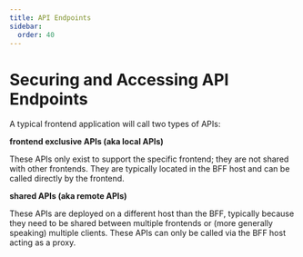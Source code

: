 ```yaml
---
title: API Endpoints
sidebar:
  order: 40
---
```



# Securing and Accessing API Endpoints

A typical frontend application will call two types of APIs:

**frontend exclusive APIs (aka local APIs)**

These APIs only exist to support the specific frontend; they are not shared with other frontends. They are typically located in the BFF host and can be called directly by the frontend.

**shared APIs (aka remote APIs)**

These APIs are deployed on a different host than the BFF, typically because they need to be shared between multiple frontends or (more generally speaking) multiple clients. These APIs can only be called via the BFF host acting as a proxy.